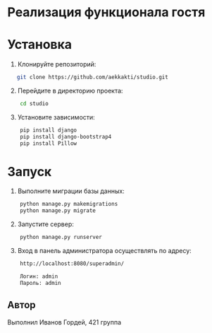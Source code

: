 # Реализация функционала гостя

# Установка

1. Клонируйте репозиторий:

```bash
   git clone https://github.com/aekkakti/studio.git

```

2. Перейдите в директорию проекта:

```bash
    cd studio
```

3. Установите зависимости:

```bash
    pip install django
    pip install django-bootstrap4
    pip install Pillow
```

# Запуск

1. Выполните миграции базы данных:

```bash
    python manage.py makemigrations
    python manage.py migrate
```

2. Запустите сервер:

```bash
    python manage.py runserver
```

3. Вход в панель администратора осуществлять по адресу:

```bash
    http://localhost:8080/superadmin/
```

```bash
    Логин: admin
    Пароль: admin
```

## Автор

Выполнил Иванов Гордей, 421 группа
